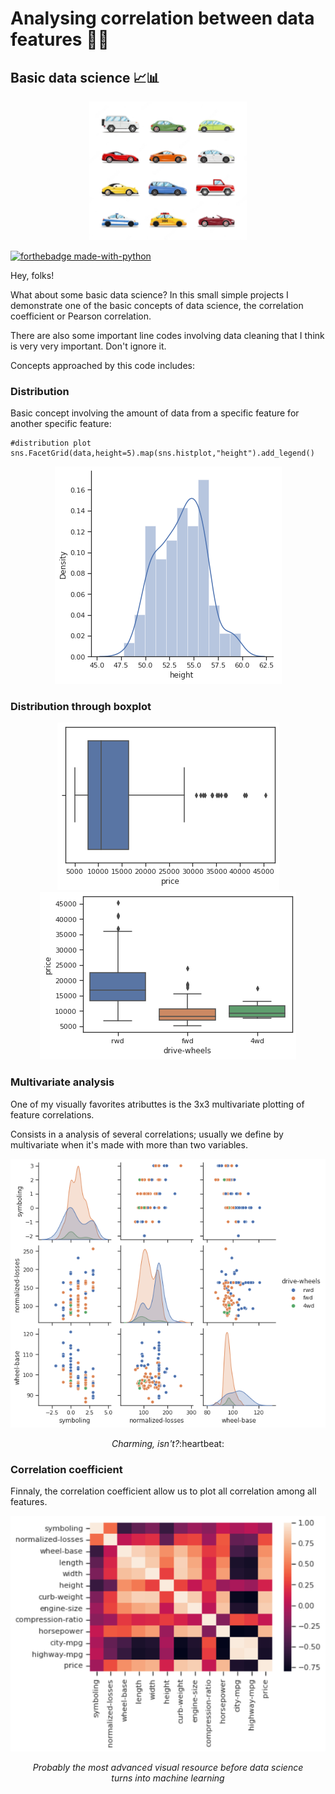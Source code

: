 # Analysing correlation between data features :notebook::book:

## Basic data science :chart_with_upwards_trend:📊 

<div align="center"><img src=data_image/vector-cars-collection-vehicles-flat-style_1284-44161.jpg width=50%></div>

[![forthebadge made-with-python](http://ForTheBadge.com/images/badges/made-with-python.svg)](https://www.python.org/)

Hey, folks!

What about some basic data science? In this small simple projects I demonstrate one of the basic concepts of data science, the correlation coefficient or Pearson correlation.

There are also some important line codes involving data cleaning that I think is very very important. Don't ignore it.

Concepts approached by this code includes:

### Distribution

Basic concept involving the amount of data from a specific feature for another specific feature:

```
#distribution plot
sns.FacetGrid(data,height=5).map(sns.histplot,"height").add_legend()
```

<div align="center"><img src=data_image/distribution_plot.png></div>

### Distribution through boxplot

<div align="center"><img src=data_image/boxplot_car_price.png></div>

<div align="center"><img src=data_image/boxplot_to_distribution_price_drivewheels.png></div>

### Multivariate analysis

One of my visually favorites atributtes is the 3x3 multivariate plotting of feature correlations. 

Consists in a analysis of several correlations; usually we define by multivariate when it's made with more than two variables.

<div align="center"><img src=data_image/matrix_scatter_plot_columns.png><p><i>Charming, isn't?</i>:heartbeat:</p></div>

### Correlation coefficient

Finnaly, the correlation coefficient allow us to plot all correlation among all features. 

<div align="center"><img src=data_image/correlation_heatmap.PNG><p><i>Probably the most advanced visual resource before data science<br>turns into machine learning</i></p></div>
